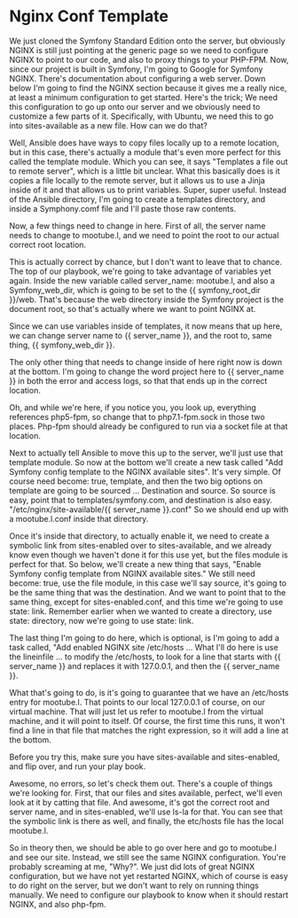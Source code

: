 # Nginx Conf Template

We just cloned the Symfony Standard Edition onto the server, but obviously NGINX is still just pointing at the generic page so we need to configure NGINX to point to our code, and also to proxy things to your PHP-FPM. Now, since our project is built in Symfony, I'm going to Google for Symfony NGINX. There's documentation about configuring a web server. Down below I'm going to find the NGINX section because it gives me a really nice, at least a minimum configuration to get started. Here's the trick; We need this configuration to go up onto our server and we obviously need to customize a few parts of it. Specifically, with Ubuntu, we need this to go into sites-available as a new file. How can we do that?

Well, Ansible does have ways to copy files locally up to a remote location, but in this case, there's actually a module that's even more perfect for this called the template module. Which you can see, it says "Templates a file out to remote server", which is a little bit unclear. What this basically does is it copies a file locally to the remote server, but it allows us to use a Jinja inside of it and that allows us to print variables. Super, super useful. Instead of the Ansible directory, I'm going to create a templates directory, and inside a Symphony.comf file and I'll paste those raw contents.

Now, a few things need to change in here. First of all, the server name needs to change to mootube.l, and we need to point the root to our actual correct root location.

This is actually correct by chance, but I don't want to leave that to chance. The top of our playbook, we're going to take advantage of variables yet again. Inside the new variable called server_name: mootube.l, and also a Symfony_web_dir, which is going to be set to the {{ symfony_root_dir }}/web. That's because the web directory inside the Symfony project is the document root, so that's actually where we want to point NGINX at.

Since we can use variables inside of templates, it now means that up here, we can change server name to {{ server_name }}, and the root to, same thing, {{ symfony_web_dir }}.

The only other thing that needs to change inside of here right now is down at the bottom. I'm going to change the word project here to {{ server_name }} in both the error and access logs, so that that ends up in the correct location.

Oh, and while we're here, if you notice you, you look up, everything references php5-fpm, so change that to php7.1-fpm.sock in those two places. Php-fpm should already be configured to run via a socket file at that location.

Next to actually tell Ansible to move this up to the server, we'll just use that template module. So now at the bottom we'll create a new task called "Add Symfony config template to the NGINX available sites". It's very simple. Of course need become: true, template, and then the two big options on template are going to be sourced ... Destination and source. So source is easy, point that to templates/symfony.com, and destination is also easy. "/etc/nginx/site-available/{{ server_name }}.conf" So we should end up with a mootube.l.conf inside that directory.

Once it's inside that directory, to actually enable it, we need to create a symbolic link from sites-enabled over to sites-available, and we already know even though we haven't done it for this use yet, but the files module is perfect for that. So below, we'll create a new thing that says, "Enable Symfony config template from NGINX available sites." We still need become: true, use the file module, in this case we'll say source, it's going to be the same thing that was the destination. And we want to point that to the same thing, except for sites-enabled.conf, and this time we're going to use state: link. Remember earlier when we wanted to create a directory, use state: directory, now we're going to use state: link.

The last thing I'm going to do here, which is optional, is I'm going to add a task called, "Add enabled NGINX site /etc/hosts ... What I'll do here is use the lineinfile ... to modify the /etc/hosts, to look for a line that starts with {{ server_name }} and replaces it with 127.0.0.1, and then the {{ server_name }}.

What that's going to do, is it's going to guarantee that we have an /etc/hosts entry for mootube.l. That points to our local 127.0.0.1 of course, on our virtual machine. That will just let us refer to mootube.l from the virtual machine, and it will point to itself. Of course, the first time this runs, it won't find a line in that file that matches the right expression, so it will add a line at the bottom.

Before you try this, make sure you have sites-available and sites-enabled, and flip over, and run your play book.

Awesome, no errors, so let's check them out. There's a couple of things we're looking for. First, that our files and sites available, perfect, we'll even look at it by catting that file. And awesome, it's got the correct root and server name, and in sites-enabled, we'll use ls-la for that. You can see that the symbolic link is there as well, and finally, the etc/hosts file has the local mootube.l.

So in theory then, we should be able to go over here and go to mootube.l and see our site. Instead, we still see the same NGINX configuration. You're probably screaming at me, "Why?". We just did lots of great NGINX configuration, but we have not yet restarted NGINX, which of course is easy to do right on the server, but we don't want to rely on running things manually. We need to configure our playbook to know when it should restart NGINX, and also php-fpm.

